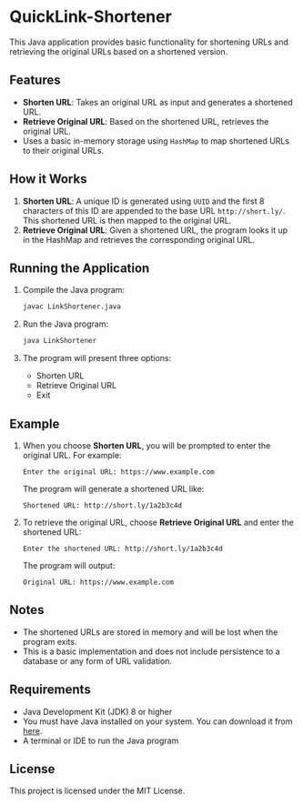 # QuickLink-Shortener

This Java application provides basic functionality for shortening URLs and retrieving the original URLs based on a shortened version.

## Features
- **Shorten URL**: Takes an original URL as input and generates a shortened URL.
- **Retrieve Original URL**: Based on the shortened URL, retrieves the original URL.
- Uses a basic in-memory storage using `HashMap` to map shortened URLs to their original URLs.

## How it Works
1. **Shorten URL**: A unique ID is generated using `UUID` and the first 8 characters of this ID are appended to the base URL `http://short.ly/`. This shortened URL is then mapped to the original URL.
2. **Retrieve Original URL**: Given a shortened URL, the program looks it up in the HashMap and retrieves the corresponding original URL.

## Running the Application
1. Compile the Java program:
   ```bash
   javac LinkShortener.java
   ```

2. Run the Java program:
   ```bash
   java LinkShortener
   ```

3. The program will present three options:
   - Shorten URL
   - Retrieve Original URL
   - Exit

## Example
1. When you choose **Shorten URL**, you will be prompted to enter the original URL. For example:
   ```
   Enter the original URL: https://www.example.com
   ```
   The program will generate a shortened URL like:
   ```
   Shortened URL: http://short.ly/1a2b3c4d
   ```

2. To retrieve the original URL, choose **Retrieve Original URL** and enter the shortened URL:
   ```
   Enter the shortened URL: http://short.ly/1a2b3c4d
   ```
   The program will output:
   ```
   Original URL: https://www.example.com
   ```

## Notes
- The shortened URLs are stored in memory and will be lost when the program exits.
- This is a basic implementation and does not include persistence to a database or any form of URL validation.

## Requirements
- Java Development Kit (JDK) 8 or higher
- You must have Java installed on your system. You can download it from [here](https://www.oracle.com/java/technologies/javase-downloads.html).
- A terminal or IDE to run the Java program

## License
This project is licensed under the MIT License.

